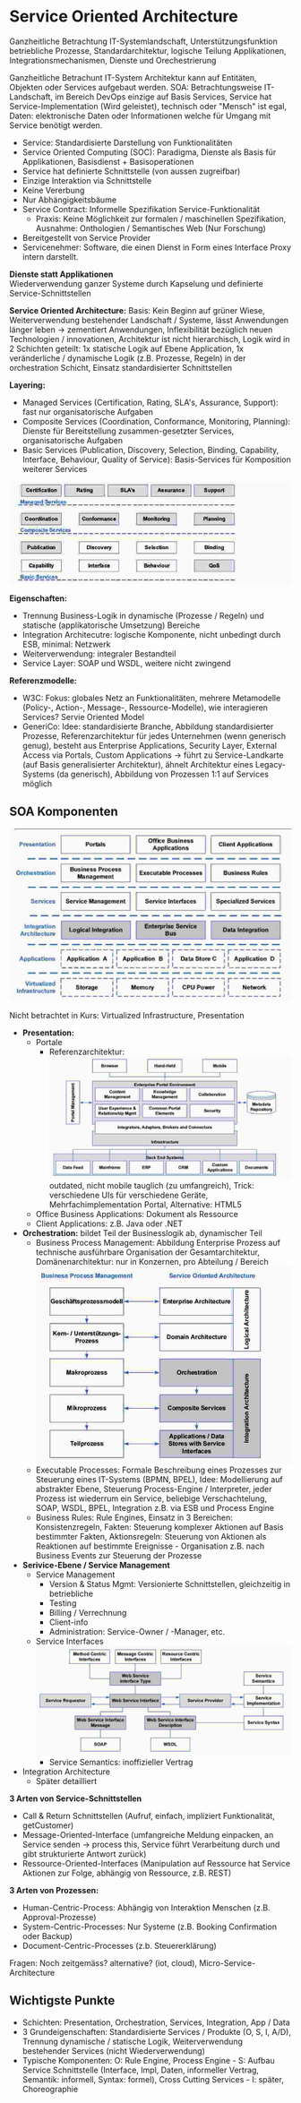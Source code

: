 # Service Oriented Architecture
Ganzheitliche Betrachtung IT-Systemlandschaft, Unterstützungsfunktion betriebliche Prozesse,
Standardarchitektur, logische Teilung Applikationen, Integrationsmechanismen, Dienste und Orechestrierung

Ganzheitliche Betrachunt IT-System
Architektur kann auf Entitäten, Objekten oder Services aufgebaut werden. SOA: Betrachtungsweise IT-Landschaft, im Bereich DevOps einzige auf Basis Services, Service hat Service-Implementation (Wird geleistet), technisch oder "Mensch" ist egal, Daten: elektronische Daten oder Informationen welche für Umgang mit Service benötigt werden.

  - Service: Standardisierte Darstellung von Funktionalitäten
  - Service Oriented Computing (SOC): Paradigma, Dienste als Basis für Applikationen, Basisdienst + Basisoperationen
  - Service hat definierte Schnittstelle (von aussen zugreifbar)
  - Einzige Interaktion via Schnittstelle
  - Keine Vererbung
  - Nur Abhängigkeitsbäume
  - Service Contract: Informelle Spezifikation Service-Funktionalität
    - Praxis: Keine Möglichkeit zur formalen / maschinellen Spezifikation, Ausnahme: Onthologien / Semantisches Web (Nur Forschung)
  - Bereitgestellt von Service Provider
  - Servicenehmer: Software, die einen Dienst in Form eines Interface Proxy intern darstellt.

  **Dienste statt Applikationen**  
  Wiederverwendung ganzer Systeme durch Kapselung und definierte Service-Schnittstellen

**Service Oriented Architecture:** Basis: Kein Beginn auf grüner Wiese, Weiterverwendung bestehender Landschaft / Systeme, lässt Anwendungen länger leben -> zementiert Anwendungen, Inflexibilität bezüglich neuen Technologien / innovationen, Architektur ist nicht hierarchisch, Logik wird in 2 Schichten geteilt: 1x statische Logik auf Ebene Application, 1x veränderliche / dynamische Logik (z.B. Prozesse, Regeln) in der orchestration Schicht, Einsatz standardisierter Schnittstellen

**Layering:**
  - Managed Services (Certification, Rating, SLA's, Assurance, Support):  fast nur organisatorische Aufgaben
  - Composite Services (Coordination, Conformance, Monitoring, Planning): Dienste für Bereitstellung zusammen-gesetzter Services, organisatorische Aufgaben
  - Basic Services (Publication, Discovery, Selection, Binding, Capability, Interface, Behaviour, Quality of Service): Basis-Services für Komposition weiterer Services

![](./img/06_SOA_Layering.jpg)

**Eigenschaften:**  
  - Trennung Business-Logik in dynamische (Prozesse / Regeln) und statische (applikatorische Umsetzung) Bereiche
  - Integration Architecutre: logische Komponente, nicht unbedingt durch ESB, minimal: Netzwerk
  - Weiterverwendung: integraler Bestandteil
  - Service Layer: SOAP und WSDL, weitere nicht zwingend


**Referenzmodelle:**
  - W3C: Fokus: globales Netz an Funktionalitäten, mehrere Metamodelle (Policy-, Action-, Message-, Ressource-Modelle), wie interagieren Services? Servie Oriented Model
  - GeneriCo: Idee: standardisierte Branche, Abbildung standardisierter Prozesse, Referenzarchitektur für jedes Unternehmen (wenn generisch genug), besteht aus Enterprise Applications, Security Layer, External Access via Portals, Custom Applications -> führt zu Service-Landkarte (auf Basis generalisierter Architektur), ähnelt Architektur eines Legacy-Systems (da generisch), Abbildung von Prozessen 1:1 auf Services möglich

## SOA Komponenten
![](./img/06_SOA_Komponenten.jpg)

Nicht betrachtet in Kurs: Virtualized Infrastructure, Presentation

  - **Presentation:**
    - Portale
      - Referenzarchitektur: ![](./img/06_SOA_Komponenten_P_Portale.jpg) outdated, nicht mobile tauglich (zu umfangreich), Trick: verschiedene UIs für verschiedene Geräte, Mehrfachimplementation Portal, Alternative: HTML5
    - Office Business Applications: Dokument als Ressource
    - Client Applications: z.B. Java oder .NET
  - **Orchestration:** bildet Teil der Businesslogik ab, dynamischer Teil
    - Business Process Management: Abbildung Enterprise Prozess auf technische ausführbare Organisation der Gesamtarchitektur, Domänenarchitektur: nur in Konzernen, pro Abteilung / Bereich
    ![](./img/06_SOA_Komponenten_BusinessProcessManagement.jpg)
    - Executable Processes: Formale Beschreibung eines Prozesses zur Steuerung eines IT-Systems (BPMN, BPEL), Idee: Modellierung auf abstrakter Ebene, Steuerung Process-Engine / Interpreter, jeder Prozess ist wiederrum ein Service, beliebige Verschachtelung, SOAP, WSDL, BPEL, Integration z.B. via ESB und Process Engine
    - Business Rules: Rule Engines, Einsatz in 3 Bereichen: Konsistenzregeln, Fakten: Steuerung komplexer Aktionen auf Basis bestimmter Fakten, Aktionsregeln: Steuerung von Aktionen als Reaktionen auf bestimmte Ereignisse - Organisation z.B. nach Business Events zur Steuerung der Prozesse
  - **Serivice-Ebene / Service Management**
    - Service Management
      - Version & Status Mgmt: Versionierte Schnittstellen, gleichzeitig in betriebliche
      - Testing
      - Billing / Verrechnung
      - Client-info
      - Administration: Service-Owner / -Manager, etc.
    - Service Interfaces
      ![](./img/06_SOA_Komponenten_ServiceInterfaces.jpg)
      - Service Semantics: inoffizieller Vertrag
  - Integration Architecture
    -  Später detailliert


**3 Arten von Service-Schnittstellen**  
  - Call & Return Schnittstellen (Aufruf, einfach, impliziert Funktionalität, getCustomer)
  - Message-Oriented-Interface (umfangreiche Meldung einpacken, an Service senden -> process this, Service führt Verarbeitung durch und gibt strukturierte Antwort zurück)
  - Ressource-Oriented-Interfaces (Manipulation auf Ressource hat Service Aktionen zur Folge, abhängig von Ressource, z.B. REST)

**3 Arten von Prozessen:**  
  - Human-Centric-Process: Abhängig von Interaktion Menschen (z.B. Approval-Prozesse)
  - System-Centric-Processes: Nur Systeme (z.B. Booking Confirmation oder Backup)
  - Document-Centric-Processes (z.b. Steuererklärung)

Fragen: Noch zeitgemäss? alternative? (iot, cloud), Micro-Service-Architecture


## Wichtigste Punkte
  - Schichten: Presentation, Orchestration, Services, Integration, App / Data
  - 3 Grundeigenschaften: Standardisierte Services / Produkte (O, S, I, A/D), Trennung dynamische / statische Logik, Weiterverwendung bestehender Services (nicht Wiederverwendung)
  - Typische Komponenten: O: Rule Engine, Process Engine - S: Aufbau Service Schnittstelle (Interface, Impl, Daten, informeller Vertrag, Semantik: informell, Syntax: formel), Cross Cutting Services - I: später, Choreographie
